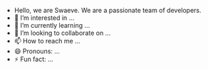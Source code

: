 - Hello, we are Swaeve. We are a passionate team of developers.
- 👀 I’m interested in ...
- 🌱 I’m currently learning ...
- 💞️ I’m looking to collaborate on ...
- 📫 How to reach me ...
- 😄 Pronouns: ...
- ⚡ Fun fact: ...

<!---
Swaeveco/Swaeveco is a ✨ special ✨ repository because its `README.md` (this file) appears on your GitHub profile.
You can click the Preview link to take a look at your changes.
--->
